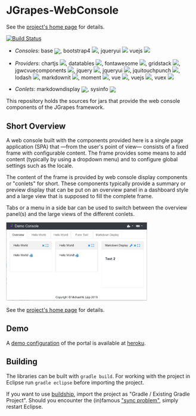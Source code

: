JGrapes-WebConsole
==================

See the [project's home page](https://mnlipp.github.io/jgrapes/) for details.

[![Build Status](https://travis-ci.org/mnlipp/jgrapes-webconsole.svg?branch=master)](https://travis-ci.org/mnlipp/jgrapes-webconsole)

* *Consoles*: base <a href="https://bintray.com/mnlipp/jgrapes/org.jgrapes:org.jgrapes.webconsole.base/_latestVersion"><img style=" vertical-align: middle;" src="https://api.bintray.com/packages/mnlipp/jgrapes/org.jgrapes:org.jgrapes.webconsole.base/images/download.svg"></a>, 
bootstrap4 <a href="https://bintray.com/mnlipp/jgrapes/org.jgrapes:org.jgrapes.bootstrap4.base/_latestVersion"><img src="https://api.bintray.com/packages/mnlipp/jgrapes/org.jgrapes:org.jgrapes.webconsole.bootstrap4/images/download.svg"></a>, 
jqueryui <a href="https://bintray.com/mnlipp/jgrapes/org.jgrapes:org.jgrapes.webconsole.jqueryui/_latestVersion"><img src="https://api.bintray.com/packages/mnlipp/jgrapes/org.jgrapes:org.jgrapes.webconsole.jqueryui/images/download.svg"></a>
vuejs <a href="https://bintray.com/mnlipp/jgrapes/org.jgrapes:org.jgrapes.webconsole.vuejs/_latestVersion"><img src="https://api.bintray.com/packages/mnlipp/jgrapes/org.jgrapes:org.jgrapes.webconsole.vuejs/images/download.svg"></a>

 * *Providers*: chartjs <a href="https://bintray.com/mnlipp/jgrapes/org.jgrapes:org.jgrapes.webconsole.provider.chartjs/_latestVersion"><img src="https://api.bintray.com/packages/mnlipp/jgrapes/org.jgrapes:org.jgrapes.webconsole.provider.chartjs/images/download.svg"></a>,
datatables <a href="https://bintray.com/mnlipp/jgrapes/org.jgrapes:org.jgrapes.webconsole.provider.datatables/_latestVersion"><img src="https://api.bintray.com/packages/mnlipp/jgrapes/org.jgrapes:org.jgrapes.webconsole.provider.datatables/images/download.svg"></a>,
fontawesome <a href="https://bintray.com/mnlipp/jgrapes/org.jgrapes:org.jgrapes.webconsole.provider.fontawesome/_latestVersion"><img src="https://api.bintray.com/packages/mnlipp/jgrapes/org.jgrapes:org.jgrapes.webconsole.provider.fontawesome/images/download.svg"></a>,
gridstack <a href="https://bintray.com/mnlipp/jgrapes/org.jgrapes:org.jgrapes.webconsole.provider.gridstack/_latestVersion"><img src="https://api.bintray.com/packages/mnlipp/jgrapes/org.jgrapes:org.jgrapes.webconsole.provider.gridstack/images/download.svg"></a>,
jgwcvuecomponents <a href="https://bintray.com/mnlipp/jgrapes/org.jgrapes:org.jgrapes.webconsole.provider.jgwcvuecomponents/_latestVersion"><img src="https://api.bintray.com/packages/mnlipp/jgrapes/org.jgrapes:org.jgrapes.webconsole.provider.jgwcvuecomponents/images/download.svg"/></a>,
jquery <a href="https://bintray.com/mnlipp/jgrapes/org.jgrapes:org.jgrapes.webconsole.provider.jquery/_latestVersion"><img src="https://api.bintray.com/packages/mnlipp/jgrapes/org.jgrapes:org.jgrapes.webconsole.provider.jquery/images/download.svg"></a>,
jqueryui <a href="https://bintray.com/mnlipp/jgrapes/org.jgrapes:org.jgrapes.webconsole.provider.jqueryui/_latestVersion"><img src="https://api.bintray.com/packages/mnlipp/jgrapes/org.jgrapes:org.jgrapes.webconsole.provider.jqueryui/images/download.svg"/></a>,
jquitouchpunch <a href="https://bintray.com/mnlipp/jgrapes/org.jgrapes:org.jgrapes.webconsole.provider.jquitouchpunch/_latestVersion"><img src="https://api.bintray.com/packages/mnlipp/jgrapes/org.jgrapes:org.jgrapes.webconsole.provider.jquitouchpunch/images/download.svg"></a>,
lodash <a href="https://bintray.com/mnlipp/jgrapes/org.jgrapes:org.jgrapes.webconsole.provider.lodash/_latestVersion"><img src="https://api.bintray.com/packages/mnlipp/jgrapes/org.jgrapes:org.jgrapes.webconsole.provider.lodash/images/download.svg"></a>,
markdownit <a href="https://bintray.com/mnlipp/jgrapes/org.jgrapes:org.jgrapes.webconsole.provider.markdownit/_latestVersion"><img src="https://api.bintray.com/packages/mnlipp/jgrapes/org.jgrapes:org.jgrapes.webconsole.provider.markdownit/images/download.svg"></a>,
moment <a href="https://bintray.com/mnlipp/jgrapes/org.jgrapes:org.jgrapes.webconsole.provider.moment/_latestVersion"><img src="https://api.bintray.com/packages/mnlipp/jgrapes/org.jgrapes:org.jgrapes.webconsole.provider.moment/images/download.svg"></a>,
vue <a href="https://bintray.com/mnlipp/jgrapes/org.jgrapes:org.jgrapes.webconsole.provider.vue/_latestVersion"><img src="https://api.bintray.com/packages/mnlipp/jgrapes/org.jgrapes:org.jgrapes.webconsole.provider.vue/images/download.svg"></a>,
vuejs <a href="https://bintray.com/mnlipp/jgrapes/org.jgrapes:org.jgrapes.webconsole.provider.vuejs/_latestVersion"><img src="https://api.bintray.com/packages/mnlipp/jgrapes/org.jgrapes:org.jgrapes.webconsole.provider.vuejs/images/download.svg"></a>,
vuex <a href="https://bintray.com/mnlipp/jgrapes/org.jgrapes:org.jgrapes.webconsole.provider.vuex/_latestVersion"><img src="https://api.bintray.com/packages/mnlipp/jgrapes/org.jgrapes:org.jgrapes.webconsole.provider.vuex/images/download.svg"></a>

 * *Conlets*: markdowndisplay <a href="https://bintray.com/mnlipp/jgrapes/org.jgrapes:org.jgrapes.webconlet.markdowndisplay/_latestVersion"><img style=" vertical-align: middle;" src="https://api.bintray.com/packages/mnlipp/jgrapes/org.jgrapes:org.jgrapes.webconlet.markdowndisplay/images/download.svg"></a>,
sysinfo <a href="https://bintray.com/mnlipp/jgrapes/org.jgrapes:org.jgrapes.webconlet.sysinfo/_latestVersion"><img style=" vertical-align: middle;" src="https://api.bintray.com/packages/mnlipp/jgrapes/org.jgrapes:org.jgrapes.webconlet.sysinfo/images/download.svg"></a>

This repository holds the sources for jars that provide
the web console components of the JGrapes framework.


Short Overview
--------------

A web console built with the components provided here is a single
page application (SPA) that &mdash;from the user's point of view&mdash;
consists of a fixed frame with configurable content. The frame provides
some means to add content (typically by using a dropdown menu) and to 
configure global settings such as the locale.

The content of the frame is provided by web console display components 
or "conlets" for short. These components typically provide a summary
or preview display that can be put on an overview panel in a dashboard
style and a large view that is supposed to fill the complete frame.

Tabs or a menu in a side bar can be used to switch between
the overview panel(s) and the large views of the different conlets. 

<img src="README-pic1.png" width="75%" alt="Web Console Demo">

See the [project's home page](https://mnlipp.github.io/jgrapes/) for details.

Demo
----

A [demo configuration](https://jgrapes-portal-demo.herokuapp.com/)
of the portal is available at [heroku](https://www.heroku.com/).

Building
--------

The libraries can be built with `gradle build`. For working with 
the project in Eclipse run `gradle eclipse` before importing the 
project. 

If you want to use 
[buildship](https://projects.eclipse.org/projects/tools.buildship),
import the project as "Gradle / Existing Gradle Project". Should you
encounter the (in)famous 
["sync problem"](https://github.com/eclipse/buildship/issues/478),
simply restart Eclipse.
